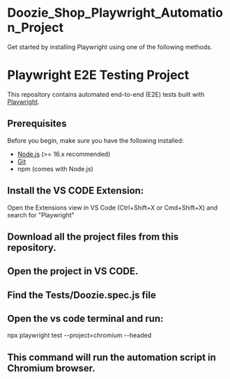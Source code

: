 # Doozie_Shop_Playwright_Automation_Project

Get started by installing Playwright using one of the following methods.


# Playwright E2E Testing Project

This repository contains automated end-to-end (E2E) tests built with [Playwright](https://playwright.dev/).  

## Prerequisites

Before you begin, make sure you have the following installed:

- [Node.js](https://nodejs.org/) (>= 16.x recommended)
- [Git](https://git-scm.com/)
- npm (comes with Node.js)


## Install the VS CODE Extension: 
Open the Extensions view in VS Code (Ctrl+Shift+X or Cmd+Shift+X) and search for "Playwright"

## Download all the project files from this repository.

## Open the project in VS CODE.

## Find the Tests/Doozie.spec.js file

## Open the vs code terminal and run:
npx playwright test --project=chromium --headed

## This command will run the automation script in Chromium browser.










